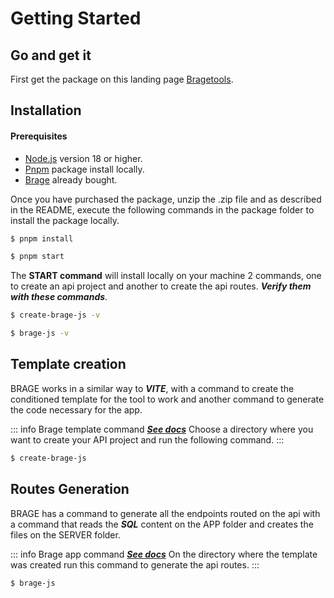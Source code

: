 # Getting Started

## Go and get it

First get the package on this landing page [Bragetools](https://bragetools.com).

## Installation

#### Prerequisites

- [Node.js](https://nodejs.org/) version 18 or higher.
- [Pnpm](https://pnpm.io/installation) package install locally.
- [Brage](https://bragetools.com) already bought.

Once you have purchased the package, unzip the .zip file and as described in the README, execute the following commands in the package folder to install the package locally.

```sh
$ pnpm install
```

```sh
$ pnpm start
```

The **START command** will install locally on your machine 2 commands, one to create an api project and another to create the api routes. ***Verify them with these commands***.

```sh
$ create-brage-js -v
```

```sh
$ brage-js -v
```

## Template creation

BRAGE works in a similar way to ***VITE***, with a command to create the conditioned template for the tool to work and another command to generate the code necessary for the app.

::: info Brage template command ***[See docs](./create-brage)***
Choose a directory where you want to create your API project and run the following command.
:::

```sh
$ create-brage-js
```

## Routes Generation

BRAGE has a command to generate all the endpoints routed on the api with a command that reads the ***SQL*** content on the APP folder and creates the files on the SERVER folder.

::: info Brage app command ***[See docs](./brage)***
On the directory where the template was created run this command to generate the api routes.
:::


```sh
$ brage-js
```
